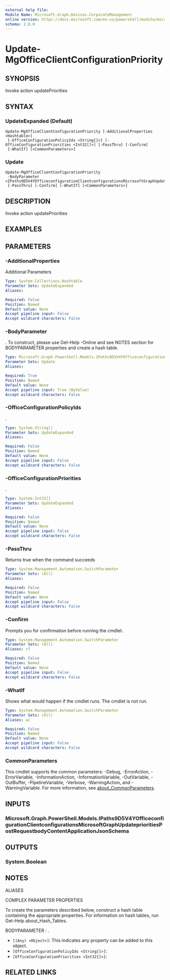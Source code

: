 ```yaml
---
external help file:
Module Name: Microsoft.Graph.Devices.CorporateManagement
online version: https://docs.microsoft.com/en-us/powershell/module/microsoft.graph.devices.corporatemanagement/update-mgofficeclientconfigurationpriority
schema: 2.0.0
---
```


# Update-MgOfficeClientConfigurationPriority

## SYNOPSIS
Invoke action updatePriorities

## SYNTAX

### UpdateExpanded (Default)
```
Update-MgOfficeClientConfigurationPriority [-AdditionalProperties <Hashtable>]
 [-OfficeConfigurationPolicyIds <String[]>] [-OfficeConfigurationPriorities <Int32[]>] [-PassThru] [-Confirm]
 [-WhatIf] [<CommonParameters>]
```

### Update
```
Update-MgOfficeClientConfigurationPriority
 -BodyParameter <IPaths9D5V4YOfficeconfigurationClientconfigurationsMicrosoftGraphUpdateprioritiesPostRequestbodyContentApplicationJsonSchema>
 [-PassThru] [-Confirm] [-WhatIf] [<CommonParameters>]
```

## DESCRIPTION
Invoke action updatePriorities

## EXAMPLES

## PARAMETERS

### -AdditionalProperties
Additional Parameters

```yaml
Type: System.Collections.Hashtable
Parameter Sets: UpdateExpanded
Aliases:

Required: False
Position: Named
Default value: None
Accept pipeline input: False
Accept wildcard characters: False
```

### -BodyParameter
.
To construct, please use Get-Help -Online and see NOTES section for BODYPARAMETER properties and create a hash table.

```yaml
Type: Microsoft.Graph.PowerShell.Models.IPaths9D5V4YOfficeconfigurationClientconfigurationsMicrosoftGraphUpdateprioritiesPostRequestbodyContentApplicationJsonSchema
Parameter Sets: Update
Aliases:

Required: True
Position: Named
Default value: None
Accept pipeline input: True (ByValue)
Accept wildcard characters: False
```

### -OfficeConfigurationPolicyIds
.

```yaml
Type: System.String[]
Parameter Sets: UpdateExpanded
Aliases:

Required: False
Position: Named
Default value: None
Accept pipeline input: False
Accept wildcard characters: False
```

### -OfficeConfigurationPriorities
.

```yaml
Type: System.Int32[]
Parameter Sets: UpdateExpanded
Aliases:

Required: False
Position: Named
Default value: None
Accept pipeline input: False
Accept wildcard characters: False
```

### -PassThru
Returns true when the command succeeds

```yaml
Type: System.Management.Automation.SwitchParameter
Parameter Sets: (All)
Aliases:

Required: False
Position: Named
Default value: None
Accept pipeline input: False
Accept wildcard characters: False
```

### -Confirm
Prompts you for confirmation before running the cmdlet.

```yaml
Type: System.Management.Automation.SwitchParameter
Parameter Sets: (All)
Aliases: cf

Required: False
Position: Named
Default value: None
Accept pipeline input: False
Accept wildcard characters: False
```

### -WhatIf
Shows what would happen if the cmdlet runs.
The cmdlet is not run.

```yaml
Type: System.Management.Automation.SwitchParameter
Parameter Sets: (All)
Aliases: wi

Required: False
Position: Named
Default value: None
Accept pipeline input: False
Accept wildcard characters: False
```

### CommonParameters
This cmdlet supports the common parameters: -Debug, -ErrorAction, -ErrorVariable, -InformationAction, -InformationVariable, -OutVariable, -OutBuffer, -PipelineVariable, -Verbose, -WarningAction, and -WarningVariable. For more information, see [about_CommonParameters](http://go.microsoft.com/fwlink/?LinkID=113216).

## INPUTS

### Microsoft.Graph.PowerShell.Models.IPaths9D5V4YOfficeconfigurationClientconfigurationsMicrosoftGraphUpdateprioritiesPostRequestbodyContentApplicationJsonSchema

## OUTPUTS

### System.Boolean

## NOTES

ALIASES

COMPLEX PARAMETER PROPERTIES

To create the parameters described below, construct a hash table containing the appropriate properties. For information on hash tables, run Get-Help about_Hash_Tables.


BODYPARAMETER <IPaths9D5V4YOfficeconfigurationClientconfigurationsMicrosoftGraphUpdateprioritiesPostRequestbodyContentApplicationJsonSchema>: .
  - `[(Any) <Object>]`: This indicates any property can be added to this object.
  - `[OfficeConfigurationPolicyIds <String[]>]`: 
  - `[OfficeConfigurationPriorities <Int32[]>]`: 

## RELATED LINKS

